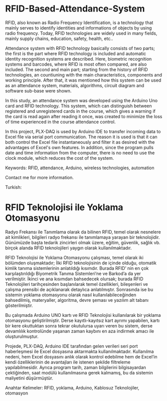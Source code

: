 # RFID-Based-Attendance-System

RFID, also known as Radio Frequency Identification, is a technology that mainly serves to 
identify identities and informations of objects by using radio frequency. Today, RFID 
technologies are widely used in many fields, mainly supply chains, education, safety, health, 
etc..

Attendance system with RFID technology basically consists of two parts; the first is the part 
where RFID technology is included and automatic identity recognition systems are described. 
Here, biometric recognition systems and barcodes, where RFID is most often compared, are 
also included. The second and main part; starting from the history of RFID technologies, an 
countiuning with the main characteristics, components and working principle. After that, it 
was mentioned how this system can be used as an attendance system, materials, algorithms, 
circuit diagram and software sub-base were shown.

In this study, an attendance system was developed using the Arduino Uno card and RFID 
technology. This system, which can distinguish between registered and unregistered cards in 
the course, which gives a warning if the card is read again after reading it once, was created to 
minimize the loss of time experienced in the course attendance control.

In this project, PLX-DAQ is used by Arduino IDE to transfer incoming data to Excel file via serial 
port communication. The reason it is used is that it can both control the Excel file instantaneously
and filter it as desired with the advantages of Excel's own features. In addition, since the program 
pulls date and time information from the computer, there is no need to use the clock module, which 
reduces the cost of the system.

Keywords: RFID, attendance, Arduino, wireless technologies, automation

Contact me for more information.

Turkish:

# RFID Teknolojisi ile Yoklama Otomasyonu

Radyo Frekansı ile Tanımlama olarak da bilinen RFID, temel olarak nesnelere ait kimlikleri, 
bilgileri radyo frekansı ile tanımlamaya yarayan bir teknolojidir. Günümüzde başta tedarik 
zincirleri olmak üzere, eğitim, güvenlik, sağlık vb. birçok alanda RFID teknolojileri yaygın 
olarak kullanılmaktadır.

RFID Teknolojisi ile Yoklama Otomasyonu çalışması, temel olarak iki bölümden 
oluşmaktadır; İlki RFID teknolojisinin de içinde olduğu, otomatik kimlik tanıma sistemlerinin 
anlatıldığı kısımdır. Burada RFID’ nin en çok karşılaştırıldığı Biyometrik Tanıma 
Sistemleri’ne ve Barkod’a da yer verilmiştir. İkinci ve ana kısımdan bahsedecek olursak; 
burada RFID Teknolojileri tarihçesinden başlanılarak temel özellikleri, bileşenleri ve çalışma 
prensibi de açıklanarak detaylıca anlatılmıştır. Sonrasında ise bu sistemin yoklama 
otomasyonu olarak nasıl kullanılabileceğinden bahsedilmiş, materyaller, algoritma, devre 
şeması ve yazılım alt tabanı gösterilmiştir.

Bu çalışmada Arduino UNO kartı ve RFID Teknolojisi kullanılarak bir yoklama otomasyonu 
geliştirilmiştir. Derse kayıtlı-kayıtsız kart ayrımı yapabilen, kartı bir kere okuttuktan sonra 
tekrar okutulursa uyarı veren bu sistem, derse devamlılık kontrolünde yaşanan zaman kaybını 
en aza indirmek amacı ile oluşturulmuştur.

Projede, PLX-DAQ, Arduino IDE tarafından gelen verileri seri port haberleşmesi ile Excel  dosyasına aktarmakta kullanılmaktadır. Kullanılma nedeni, hem Excel dosyasını anlık  olarak kontrol edebilme hem de Excel’in kendi özelliklerinin de avantajları ile  istenen şekilde filtreleme yapılabilmesidir. Ayrıca program tarih, zaman bilgilerini  bilgisayardan çektiğinden, saat modülü kullanılmasına gerek kalmamış, bu da sistemin maliyetini düşürmüştür.

Anahtar Kelimeler: RFID, yoklama, Arduino, Kablosuz Teknolojiler, otomasyon


